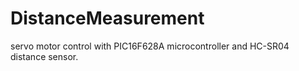 # DistanceMeasurement
servo motor control with PIC16F628A microcontroller and HC-SR04 distance sensor.

